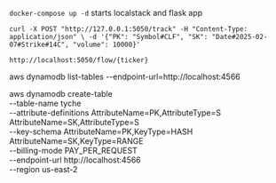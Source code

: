 `docker-compose up -d` starts localstack and flask app

`curl -X POST "http://127.0.0.1:5050/track" -H "Content-Type: application/json" \
     -d '{"PK": "Symbol#CLF", "SK": "Date#2025-02-07#Strike#14C", "volume": 10000}'`

`http://localhost:5050/flow/{ticker}` 

aws dynamodb list-tables --endpoint-url=http://localhost:4566

aws dynamodb create-table \
    --table-name tyche \
    --attribute-definitions AttributeName=PK,AttributeType=S AttributeName=SK,AttributeType=S \
    --key-schema AttributeName=PK,KeyType=HASH AttributeName=SK,KeyType=RANGE \
    --billing-mode PAY_PER_REQUEST \
    --endpoint-url http://localhost:4566 \
    --region us-east-2